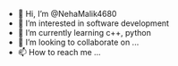 - 👋 Hi, I’m @NehaMalik4680
- 👀 I’m interested in software development 
- 🌱 I’m currently learning c++, python
- 💞️ I’m looking to collaborate on ... 
- 📫 How to reach me ...

<!---
NehaMalik4680/NehaMalik4680 is a ✨ special ✨ repository because its `README.md` (this file) appears on your GitHub profile.
You can click the Preview link to take a look at your changes.
--->
